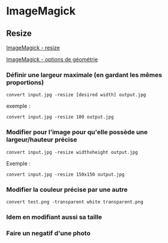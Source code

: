 # ImageMagick


## Resize

[ImageMagick - resize](https://www.imagemagick.org/script/command-line-options.php#resize)

[ImageMagick - options de géométrie](https://www.imagemagick.org/script/command-line-processing.php#geometry)

### Définir une largeur maximale (en gardant les mêmes proportions)

`convert input.jpg -resize [desired width] output.jpg`

exemple :

`convert input.jpg -resize 100 output.jpg`


### Modifier pour l'image pour qu'elle possède une largeur/hauteur précise

`convert input.jpg -resize widthxheight output.jpg`

Exemple :

`convert input.jpg -resize 150x150 output.jpg`

### Modifier la couleur précise par une autre

`convert test.png -transparent white transparent.png`

### Idem en modifiant aussi sa taille


### Faire un negatif d'une photo



